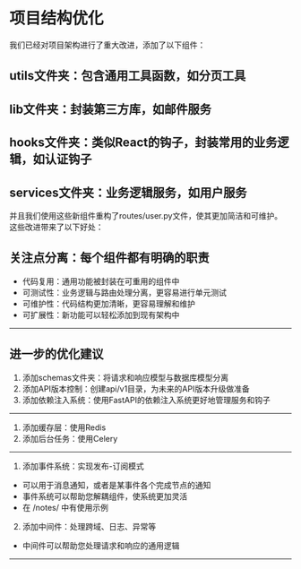 # 项目结构优化

我们已经对项目架构进行了重大改进，添加了以下组件：
## utils文件夹：包含通用工具函数，如分页工具
## lib文件夹：封装第三方库，如邮件服务
## hooks文件夹：类似React的钩子，封装常用的业务逻辑，如认证钩子
## services文件夹：业务逻辑服务，如用户服务

并且我们使用这些新组件重构了routes/user.py文件，使其更加简洁和可维护。
这些改进带来了以下好处：
## 关注点分离：每个组件都有明确的职责
- 代码复用：通用功能被封装在可重用的组件中
- 可测试性：业务逻辑与路由处理分离，更容易进行单元测试
- 可维护性：代码结构更加清晰，更容易理解和维护
- 可扩展性：新功能可以轻松添加到现有架构中



-------------------------------------------------

## 进一步的优化建议
1. 添加schemas文件夹：将请求和响应模型与数据库模型分离
2. 添加API版本控制：创建api/v1目录，为未来的API版本升级做准备
3. 添加依赖注入系统：使用FastAPI的依赖注入系统更好地管理服务和钩子


------------------------------------------------

1. 添加缓存层：使用Redis
2. 添加后台任务：使用Celery

------------------------------------------------

1. 添加事件系统：实现发布-订阅模式 
  - 可以用于消息通知，或者是某事件各个完成节点的通知
  - 事件系统可以帮助您解耦组件，使系统更加灵活
  - 在 /notes/ 中有使用示例

2. 添加中间件：处理跨域、日志、异常等
  - 中间件可以帮助您处理请求和响应的通用逻辑

------------------------------------------------

